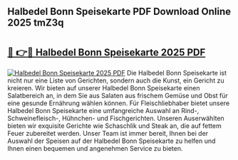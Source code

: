 ## Halbedel Bonn Speisekarte PDF Download Online 2025 tmZ3q

# <h2><a href="http://gcd7rui.nevu.top/?p=Halbedel+Bonn+Speisekarte">🔗 👉🔴 Halbedel Bonn Speisekarte 2025 PDF</a></h2>

[![Halbedel Bonn Speisekarte 2025 PDF](https://i.imgur.com/dBaPXMq.png)](http://gcd7rui.nevu.top/?p=Halbedel+Bonn+Speisekarte)
Die Halbedel Bonn Speisekarte ist nicht nur eine Liste von Gerichten, sondern auch die Kunst, ein Gericht zu kreieren. Wir bieten auf unserer Halbedel Bonn Speisekarte einen Salatbereich an, in dem Sie aus Salaten aus frischem Gemüse und Obst für eine gesunde Ernährung wählen können. Für Fleischliebhaber bietet unsere Halbedel Bonn Speisekarte eine umfangreiche Auswahl an Rind-, Schweinefleisch-, Hühnchen- und Fischgerichten. Unseren Auserwählten bieten wir exquisite Gerichte wie Schaschlik und Steak an, die auf fettem Feuer zubereitet werden. Unser Team ist immer bereit, Ihnen bei der Auswahl der Speisen auf der Halbedel Bonn Speisekarte zu helfen und Ihnen einen bequemen und angenehmen Service zu bieten.
